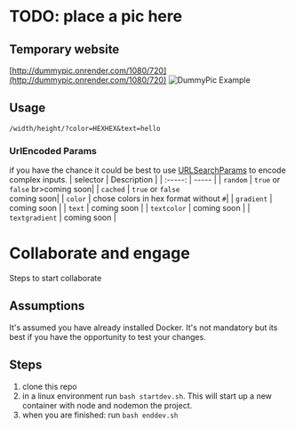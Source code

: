 # TODO: place a pic here
## Temporary website
[http://dummypic.onrender.com/1080/720](http://dummypic.onrender.com/1080/720)
![DummyPic Example](http://dummypic.onrender.com/2920/70)

## Usage

`/width/height/?color=HEXHEX&text=hello`


### UrlEncoded Params
if you have the chance it could be best to use [URLSearchParams](https://developer.mozilla.org/en-US/docs/Web/API/URLSearchParams) to encode complex inputs.
| selector | Description |
| :-----: |  ----- |
| `random` | `true` or `false` br>coming soon|
| `cached` | `true` or `false` <br>coming soon|
| `color` | chose colors in hex format without `#`|
| `gradient` | coming soon |
| `text` | coming soon |
| `textcolor` | coming soon |
| `textgradient` | coming soon |


# Collaborate and engage
Steps to start collaborate
## Assumptions
It's assumed you have already installed Docker. It's not mandatory but its best if you have the opportunity to test your changes.
## Steps
1. clone this repo
2. in a linux environment run `bash startdev.sh`.   This will start up a new container with node and nodemon the project.
3. when you are finished: run `bash enddev.sh`
